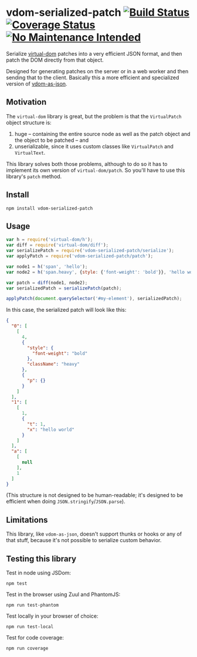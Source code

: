 vdom-serialized-patch [![Build Status](https://travis-ci.org/nolanlawson/vdom-serialized-patch.svg)](https://travis-ci.org/nolanlawson/vdom-serialized-patch) [![Coverage Status](https://coveralls.io/repos/github/nolanlawson/vdom-serialized-patch/badge.svg?branch=master)](https://coveralls.io/github/nolanlawson/vdom-serialized-patch?branch=master) [![No Maintenance Intended](http://unmaintained.tech/badge.svg)](http://unmaintained.tech/)
========

Serialize [virtual-dom](https://github.com/Matt-Esch/virtual-dom) patches into a very efficient JSON format, and then patch the DOM directly from that object.

Designed for generating patches on the server or in a web worker and then sending that to the client. Basically this a more efficient and specialized version of [vdom-as-json](https://github.com/nolanlawson/vdom-as-json).

Motivation
----

The `virtual-dom` library is great, but the problem is that the `VirtualPatch` object structure is:

1. huge &ndash; containing the entire source node as well as the patch object and the object to be patched &ndash; and
2. unserializable, since it uses custom classes like `VirtualPatch` and `VirtualText`.

This library solves both those problems, although to do so it has to implement its own version of `virtual-dom/patch`. So you'll have to use this library's `patch` method.

Install
----

    npm install vdom-serialized-patch
    

Usage
---

```js
var h = require('virtual-dom/h');
var diff = require('virtual-dom/diff');
var serializePatch = require('vdom-serialized-patch/serialize');
var applyPatch = require('vdom-serialized-patch/patch');

var node1 = h('span', 'hello');
var node2 = h('span.heavy', {style: {'font-weight': 'bold'}}, 'hello world');

var patch = diff(node1, node2);
var serializedPatch = serializePatch(patch);

applyPatch(document.querySelector('#my-element'), serializedPatch);
```

In this case, the serialized patch will look like this:

```json
{
  "0": [
    [
      4,
      {
        "style": {
          "font-weight": "bold"
        },
        "className": "heavy"
      },
      {
        "p": {}
      }
    ]
  ],
  "1": [
    [
      1,
      {
        "t": 1,
        "x": "hello world"
      }
    ]
  ],
  "a": [
    [
      null
    ],
    1
  ]
}
```

(This structure is not designed to be human-readable; it's designed to be efficient when doing `JSON.stringify`/`JSON.parse`).

Limitations
---

This library, like `vdom-as-json`, doesn't support thunks or hooks or any of that stuff, because it's not possible to serialize custom behavior.

Testing this library
---

Test in node using JSDom:

    npm test

Test in the browser using Zuul and PhantomJS:

    npm run test-phantom

Test locally in your browser of choice:

    npm run test-local

Test for code coverage:

    npm run coverage
